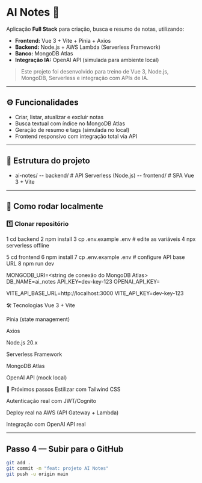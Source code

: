 # AI Notes 📝

Aplicação **Full Stack** para criação, busca e resumo de notas, utilizando:

- **Frontend:** Vue 3 + Vite + Pinia + Axios
- **Backend:** Node.js + AWS Lambda (Serverless Framework)
- **Banco:** MongoDB Atlas
- **Integração IA:** OpenAI API (simulada para ambiente local)

> Este projeto foi desenvolvido para treino de Vue 3, Node.js, MongoDB, Serverless e integração com APIs de IA.

---

## ⚙️ Funcionalidades
- Criar, listar, atualizar e excluir notas
- Busca textual com índice no MongoDB Atlas
- Geração de resumo e tags (simulada no local)
- Frontend responsivo com integração total via API

---

## 📂 Estrutura do projeto
- ai-notes/
-- backend/ # API Serverless (Node.js)
-- frontend/ # SPA Vue 3 + Vite

---

## 🚀 Como rodar localmente

### 1️⃣ Clonar repositório

1 cd backend
2 npm install
3 cp .env.example .env  # edite as variáveis
4 npx serverless offline

5 cd frontend
6 npm install
7 cp .env.example .env  # configure API base URL
8 npm run dev

MONGODB_URI=<string de conexão do MongoDB Atlas>
DB_NAME=ai_notes
API_KEY=dev-key-123
OPENAI_API_KEY=<opcional para IA real>

VITE_API_BASE_URL=http://localhost:3000
VITE_API_KEY=dev-key-123


🛠 Tecnologias
Vue 3 + Vite

Pinia (state management)

Axios

Node.js 20.x

Serverless Framework

MongoDB Atlas

OpenAI API (mock local)

📌 Próximos passos
Estilizar com Tailwind CSS

Autenticação real com JWT/Cognito

Deploy real na AWS (API Gateway + Lambda)

Integração com OpenAI API real


---

## Passo 4 — Subir para o GitHub
```bash
git add .
git commit -m "feat: projeto AI Notes"
git push -u origin main
